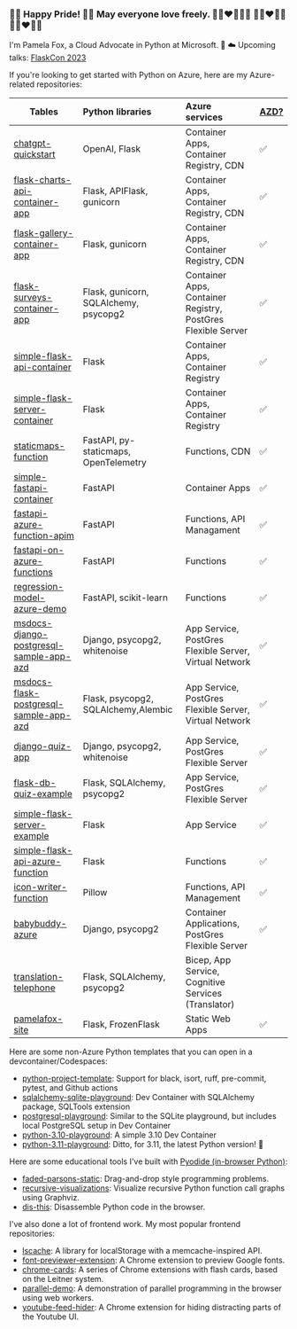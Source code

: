 ### 🏳️‍🌈 Happy Pride! 🏳️‍🌈 May everyone love freely. 👩🏽‍❤️‍💋‍👩🏼 👨🏼‍❤️‍👨🏿 👩🏻‍❤️‍👨🏼

I'm Pamela Fox, a Cloud Advocate in Python at Microsoft. 🐍 ☁️ Upcoming talks: [FlaskCon 2023](https://flaskcon.com/2023/)

If you're looking to get started with Python on Azure, here are my Azure-related repositories:

| Tables        | Python libraries | Azure services  | [AZD?](https://learn.microsoft.com/en-us/azure/developer/azure-developer-cli/overview)
| ------------- |:-------------| :-----| :- |
| [chatgpt-quickstart](https://github.com/Azure-Samples/chatgpt-quickstart) | OpenAI, Flask | Container Apps, Container Registry, CDN | ✅
| [flask-charts-api-container-app](https://github.com/pamelafox/flask-charts-api-container-app) | Flask, APIFlask, gunicorn | Container Apps,  Container Registry, CDN  | ✅
| [flask-gallery-container-app](https://github.com/pamelafox/flask-gallery-container-app) | Flask, gunicorn | Container Apps,  Container Registry, CDN  | ✅
| [flask-surveys-container-app](https://github.com/pamelafox/flask-surveys-container-app) | Flask, gunicorn, SQLAlchemy, psycopg2  | Container Apps, Container Registry, PostGres Flexible Server | ✅
| [simple-flask-api-container](https://github.com/pamelafox/simple-flask-api-container) | Flask | Container Apps, Container Registry | ✅
| [simple-flask-server-container](https://github.com/pamelafox/simple-flask-server-container) | Flask | Container Apps, Container Registry | ✅
| [staticmaps-function](https://github.com/pamelafox/staticmaps-function) | FastAPI, py-staticmaps, OpenTelemetry | Functions, CDN  | ✅
| [simple-fastapi-container](https://github.com/pamelafox/simple-fastapi-container) | FastAPI | Container Apps |  ✅
| [fastapi-azure-function-apim](https://github.com/pamelafox/fastapi-azure-function-apim) | FastAPI | Functions, API Managament | ✅
| [fastapi-on-azure-functions](https://github.com/pamelafox/fastapi-on-azure-functions) | FastAPI | Functions | ✅
| [regression-model-azure-demo](https://github.com/pamelafox/regression-model-azure-demo)     | FastAPI, scikit-learn | Functions | ✅
| [msdocs-django-postgresql-sample-app-azd](https://github.com/pamelafox/msdocs-django-postgresql-sample-app-azd)     | Django, psycopg2, whitenoise     | App Service, PostGres Flexible Server, Virtual Network | ✅
| [msdocs-flask-postgresql-sample-app-azd](https://github.com/pamelafox/msdocs-flask-postgresql-sample-app-azd)     | Flask, psycopg2, SQLAlchemy,Alembic     |  App Service, PostGres Flexible Server, Virtual Network | ✅
| [django-quiz-app](https://github.com/pamelafox/django-quiz-app) | Django, psycopg2, whitenoise | App Service, PostGres Flexible Server | ✅
| [flask-db-quiz-example](https://github.com/pamelafox/flask-db-quiz-example) | Flask, SQLAlchemy, psycopg2      | App Service, PostGres Flexible Server | ✅
| [simple-flask-server-example](https://github.com/pamelafox/simple-flask-server-example) | Flask | App Service | ✅
| [simple-flask-api-azure-function](https://github.com/pamelafox/simple-flask-api-azure-function) | Flask | Functions | ✅
| [icon-writer-function](https://github.com/pamelafox/icon-writer-function) | Pillow | Functions, API Management | ✅
| [babybuddy-azure](https://github.com/pamelafox/babybuddy-azure) | Django, psycopg2 | Container Applications, PostGres Flexible Server | ✅
| [translation-telephone](https://github.com/pamelafox/translation-telephone) | Flask, SQLAlchemy, psycopg2 | Bicep, App Service,  Cognitive Services (Translator) | 
| [pamelafox-site](https://github.com/pamelafox/pamelafox-site) | Flask, FrozenFlask | Static Web Apps | ✅

Here are some non-Azure Python templates that you can open in a devcontainer/Codespaces:

* [python-project-template](https://github.com/pamelafox/python-project-template): Support for black, isort, ruff, pre-commit, pytest, and Github actions
* [sqlalchemy-sqlite-playground](https://github.com/pamelafox/sqlalchemy-sqlite-playground): Dev Container with SQLAlchemy package, SQLTools extension
* [postgresql-playground](https://github.com/pamelafox/postgresql-playground): Similar to the SQLite playground, but includes local PostgreSQL setup in Dev Container
* [python-3.10-playground](https://github.com/pamelafox/python-3.10-playground): A simple 3.10 Dev Container
* [python-3.11-playground](https://github.com/pamelafox/python-3.11-playground): Ditto, for 3.11, the latest Python version! 🎉

Here are some educational tools I've built with [Pyodide (in-browser Python)](https://pyodide.org/):

* [faded-parsons-static](https://github.com/pamelafox/faded-parsons-static): Drag-and-drop style programming problems.
* [recursive-visualizations](https://github.com/pamelafox/recursive-visualizations): Visualize recursive Python function call graphs using Graphviz.
* [dis-this](https://github.com/pamelafox/dis-this): Disassemble Python code in the browser.

I've also done a lot of frontend work. My most popular frontend repositories:

* [lscache](https://github.com/pamelafox/lscache): A library for localStorage with a memcache-inspired API.
* [font-previewer-extension](https://github.com/pamelafox/font-previewer-extension): A Chrome extension to preview Google fonts.
* [chrome-cards](https://github.com/pamelafox/chrome-cards): A series of Chrome extensions with flash cards, based on the Leitner system.
* [parallel-demo](https://github.com/pamelafox/parallel-demo): A demonstration of parallel programming in the browser using web workers.
* [youtube-feed-hider](https://github.com/pamelafox/youtube-feed-hider): A Chrome extension for hiding distracting parts of the Youtube UI.

